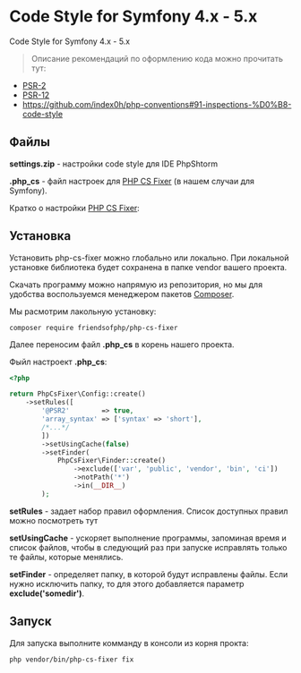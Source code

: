 Code Style for Symfony 4.x - 5.x
================================
Code Style for Symfony 4.x - 5.x

> Описание рекомендаций по оформлению кода можно прочитать тут: 

- [PSR-2](https://www.php-fig.org/psr/psr-2/)
- [PSR-12](https://www.php-fig.org/psr/psr-12/)
- https://github.com/index0h/php-conventions#91-inspections-%D0%B8-code-style

Файлы
------
**settings.zip** - настройки code style для IDE PhpShtorm

**.php_cs** - файл настроек для [PHP CS Fixer](https://cs.symfony.com/) (в нашем случаи для Symfony).

Кратко о настройки [PHP CS Fixer](https://cs.symfony.com/):

Установка
---------
Установить php-cs-fixer можно глобально или локально. При локальной установке библиотека будет сохранена в папке vendor вашего проекта.

Cкачать программу можно напрямую из репозитория, но мы для удобства воспользуемся менеджером пакетов [Composer](http://getcomposer.org/download/).

Мы расмотрим лакольную установку:
```
composer require friendsofphp/php-cs-fixer
```

Далее переносим файл **.php_cs** в корень нашего проекта.

Фыйл настроект **.php_cs**:

```php
<?php

return PhpCsFixer\Config::create()
    ->setRules([
        '@PSR2'        => true,
        'array_syntax' => ['syntax' => 'short'],
        /*...*/
        ])
        ->setUsingCache(false)
        ->setFinder(
            PhpCsFixer\Finder::create()
                ->exclude(['var', 'public', 'vendor', 'bin', 'ci'])
                ->notPath('*')
                ->in(__DIR__)
        );

```
**setRules** - задает набор правил оформления. Список доступных правил можно посмотреть тут

**setUsingCache** - ускоряет выполнение программы, запоминая время и список файлов, чтобы в следующий раз при запуске исправлять только те файлы, которые менялись. 

**setFinder** - определяет папку, в которой будут исправлены файлы. Если нужно исключить папку, то для этого добавляется параметр **exclude('somedir')**.

Запуск
------
Для запуска выполните комманду в консоли из корня прокта:
```
php vendor/bin/php-cs-fixer fix
```